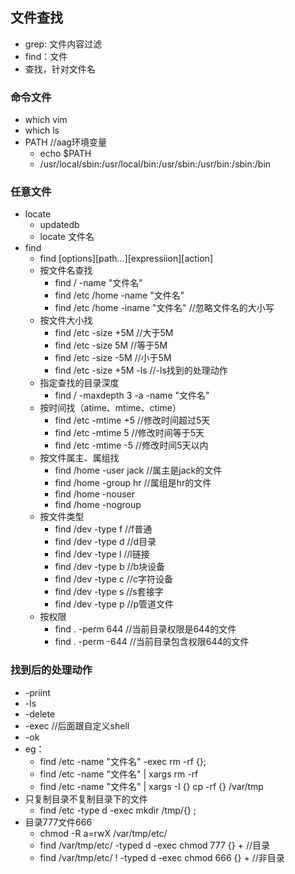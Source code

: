 ## 文件查找
- grep: 文件内容过滤
- find：文件
- 查找，针对文件名
### 命令文件
- which vim
- which ls
- PATH   //aag环境变量
  - echo $PATH
  - /usr/local/sbin:/usr/local/bin:/usr/sbin:/usr/bin:/sbin:/bin
### 任意文件
- locate
  - updatedb
  - locate 文件名
- find
  - find [options][path...][expressiion][action]
  - 按文件名查找
    - find / -name "文件名"
    - find /etc /home -name "文件名"
    - find /etc /home -iname "文件名"    //忽略文件名的大小写
  - 按文件大小找
    - find /etc -size +5M                 //大于5M
    - find /etc -size  5M                 //等于5M
    - find /etc -size -5M                 //小于5M
    - find /etc -size +5M  -ls            //-ls找到的处理动作
  - 指定查找的目录深度
    - find / -maxdepth 3 -a -name "文件名"
  - 按时间找（atime、mtime、ctime） 
    - find /etc -mtime +5          //修改时间超过5天
    - find /etc -mtime 5           //修改时间等于5天
    - find /etc -mtime -5          //修改时间5天以内
  - 按文件属主、属组找
    - find /home -user jack     //属主是jack的文件
    - find /home -group hr      //属组是hr的文件
    - find /home -nouser 
    - find /home -nogroup
  - 按文件类型
    - find /dev -type f        //f普通
    - find /dev -type d        //d目录
    - find /dev -type l        //l链接
    - find /dev -type b        //b块设备
    - find /dev -type c        //c字符设备
    - find /dev -type s        //s套接字
    - find /dev -type p        //p管道文件
  - 按权限
    - find . -perm 644      //当前目录权限是644的文件
    - find . -perm -644     //当前目录包含权限644的文件
### 找到后的处理动作
- -priint
- -ls
- -delete
- -exec      //后面跟自定义shell
- -ok
- eg：
  - find /etc -name "文件名" -exec rm -rf {}\;
  - find /etc -name "文件名" | xargs rm -rf
  - find /etc -name "文件名" | xargs -I {} cp -rf {} /var/tmp
- 只复制目录不复制目录下的文件
  - find /etc -type d -exec mkdir /tmp/{} \;
- 目录777文件666
  - chmod -R a=rwX /var/tmp/etc/
  - find /var/tmp/etc/ -typed d -exec chmod 777 {} \+    //目录
  - find /var/tmp/etc/ ! -typed d -exec chmod 666 {} \+  //非目录
